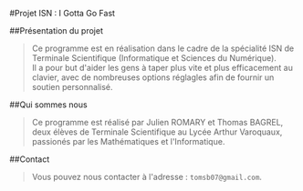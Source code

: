 #Projet ISN : I Gotta Go Fast

##Présentation du projet

>Ce programme est en réalisation dans le cadre de la spécialité ISN de Terminale Scientifique (Informatique et Sciences du Numérique).  
>Il a pour but d'aider les gens à taper plus vite et plus efficacement au clavier, avec de nombreuses options réglagles afin de fournir un soutien personnalisé.  

##Qui sommes nous

>Ce programme est réalisé par Julien ROMARY et Thomas BAGREL, deux élèves de Terminale Scientifique au Lycée Arthur Varoquaux, passionés par les Mathématiques et l'Informatique.  

##Contact
>Vous pouvez nous contacter à l'adresse : `tomsb07@gmail.com`.  

